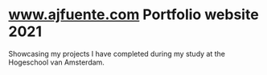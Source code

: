 # www.ajfuente.com Portfolio website 2021
Showcasing my projects I have completed during my study at the Hogeschool van Amsterdam. 

